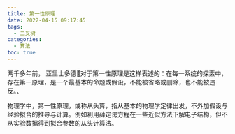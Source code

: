 ```yaml
---
title: 第一性原理
date: 2022-04-15 09:17:45
tags:
  - 二叉树
categories:
  - 算法
toc: true
---
```


两千多年前， 亚里士多德🗽对于第一性原理是这样表述的：在每一系统的探索中，存在第一原理，是一个最基本的命题或假设，不能被省略或删除，也不能被违反。、

物理学中，第一性原理，或称从头算，指从基本的物理学定律出发，不外加假设与经验拟合的推导与计算。例如利用薛定谔方程在一些近似方法下解电子结构，但不从实验数据得到拟合参数的从头计算法。

<!--more-->
